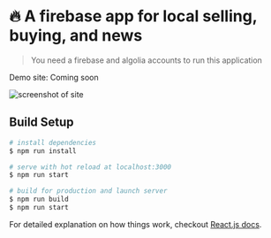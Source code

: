 # 🔥 A firebase app for local selling, buying, and news

> You need a firebase and algolia accounts to run this application

Demo site: Coming soon

![screenshot of site](https://raw.githubusercontent.com/psanders/nearo/master/public/images/nearo_item.jpg "Local selling, buying, and news")

## Build Setup

``` bash
# install dependencies
$ npm run install

# serve with hot reload at localhost:3000
$ npm run start

# build for production and launch server
$ npm run build
$ npm run start
```

For detailed explanation on how things work, checkout [React.js docs](https://reactjs.org/).
